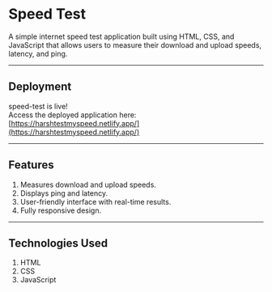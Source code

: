 # Speed Test

A simple internet speed test application built using HTML, CSS, and JavaScript that allows users to measure their download and upload speeds, latency, and ping.

---

## Deployment

speed-test is live!  
Access the deployed application here: [https://harshtestmyspeed.netlify.app/](https://harshtestmyspeed.netlify.app/)

---

## Features

1. Measures download and upload speeds.
2. Displays ping and latency.
3. User-friendly interface with real-time results.
4. Fully responsive design.

---

## Technologies Used

1. HTML
2. CSS
3. JavaScript
